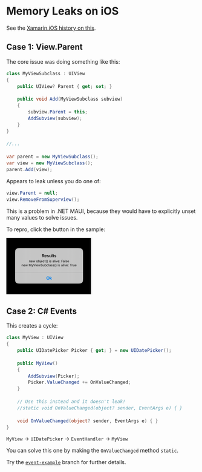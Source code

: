 # Memory Leaks on iOS

See the [Xamarin.iOS history on this](https://stackoverflow.com/questions/13058521/is-this-a-bug-in-monotouch-gc/13059140#13059140).

## Case 1: View.Parent

The core issue was doing something like this:

```csharp
class MyViewSubclass : UIView
{
    public UIView? Parent { get; set; }

    public void Add(MyViewSubclass subview)
    {
        subview.Parent = this;
        AddSubview(subview);
    }
}

//...

var parent = new MyViewSubclass();
var view = new MyViewSubclass();
parent.Add(view);
```

Appears to leak unless you do one of:

```csharp
view.Parent = null;
view.RemoveFromSuperview();
```

This is a problem in .NET MAUI, because they would have to explicitly unset many values to solve issues.

To repro, click the button in the sample:

![screenshot of a popup](screenshots/screenshot.png)

## Case 2: C# Events

This creates a cycle:

```csharp
class MyView : UIView
{
    public UIDatePicker Picker { get; } = new UIDatePicker();
    
    public MyView()
    {
        AddSubview(Picker);
        Picker.ValueChanged += OnValueChanged;
    }
    
    // Use this instead and it doesn't leak!
    //static void OnValueChanged(object? sender, EventArgs e) { }
    
    void OnValueChanged(object? sender, EventArgs e) { }
}
```

`MyView` -> `UIDatePicker` -> `EventHandler` -> `MyView`

You can solve this one by making the `OnValueChanged` method `static`.

Try the [`event-example`](https://github.com/jonathanpeppers/MemoryLeaksOniOS/tree/event-example) branch for further details.
